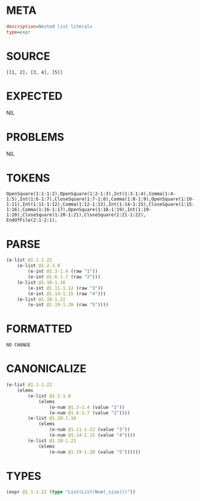 # META
~~~ini
description=Nested list literals
type=expr
~~~
# SOURCE
~~~roc
[[1, 2], [3, 4], [5]]
~~~
# EXPECTED
NIL
# PROBLEMS
NIL
# TOKENS
~~~zig
OpenSquare(1:1-1:2),OpenSquare(1:2-1:3),Int(1:3-1:4),Comma(1:4-1:5),Int(1:6-1:7),CloseSquare(1:7-1:8),Comma(1:8-1:9),OpenSquare(1:10-1:11),Int(1:11-1:12),Comma(1:12-1:13),Int(1:14-1:15),CloseSquare(1:15-1:16),Comma(1:16-1:17),OpenSquare(1:18-1:19),Int(1:19-1:20),CloseSquare(1:20-1:21),CloseSquare(1:21-1:22),
EndOfFile(2:1-2:1),
~~~
# PARSE
~~~clojure
(e-list @1.1-1.22
	(e-list @1.2-1.8
		(e-int @1.3-1.4 (raw "1"))
		(e-int @1.6-1.7 (raw "2")))
	(e-list @1.10-1.16
		(e-int @1.11-1.12 (raw "3"))
		(e-int @1.14-1.15 (raw "4")))
	(e-list @1.18-1.21
		(e-int @1.19-1.20 (raw "5"))))
~~~
# FORMATTED
~~~roc
NO CHANGE
~~~
# CANONICALIZE
~~~clojure
(e-list @1.1-1.22
	(elems
		(e-list @1.2-1.8
			(elems
				(e-num @1.3-1.4 (value "1"))
				(e-num @1.6-1.7 (value "2"))))
		(e-list @1.10-1.16
			(elems
				(e-num @1.11-1.12 (value "3"))
				(e-num @1.14-1.15 (value "4"))))
		(e-list @1.18-1.21
			(elems
				(e-num @1.19-1.20 (value "5"))))))
~~~
# TYPES
~~~clojure
(expr @1.1-1.22 (type "List(List(Num(_size)))"))
~~~
